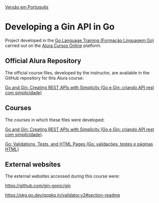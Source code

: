 [Versão em Português](README.md)

# Developing a Gin API in Go

Project developed in the [Go Language Training (Formação Linguagem Go)](https://cursos.alura.com.br/formacao-go) carried out on the [Alura Cursos Online](https://alura.com.br/) platform.

## Official Alura Repository

The official course files, developed by the instructor, are available in the GitHub repository for this Alura course:

[Go and Gin: Creating REST APIs with Simplicity (Go e Gin: criando API rest com simplicidade)](https://github.com/alura-cursos/api_rest_gin_go)

## Courses

The courses in which these files were developed:

[Go and Gin: Creating REST APIs with Simplicity (Go e Gin: criando API rest com simplicidade)](https://cursos.alura.com.br/course/go-gin-api-rest-simplicidade).

[Go: Validations, Tests, and HTML Pages (Go: validações, testes e páginas HTML)](https://cursos.alura.com.br/course/go-validacoes-testes-paginas-html)

## External websites

The external websites accessed during this course were:

https://github.com/gin-gonic/gin

https://pkg.go.dev/gopkg.in/validator.v2#section-readme